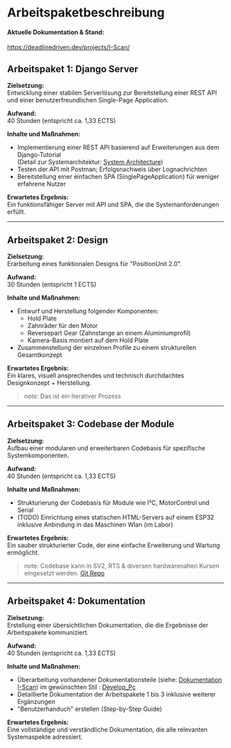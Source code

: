 # Arbeitspaketbeschreibung


#### Aktuelle Dokumentation & Stand:
https://deadlinedriven.dev/projects/I-Scan/


## Arbeitspaket 1: Django Server
**Zielsetzung:**  
Entwicklung einer stabilen Serverlösung zur Bereitstellung einer REST API und einer benutzerfreundlichen Single-Page Application.

**Aufwand:**  
40 Stunden (entspricht ca. 1,33 ECTS)

**Inhalte und Maßnahmen:**  
- Implementierung einer REST API basierend auf Erweiterungen aus dem Django-Tutorial  
    (Detail zur Systemarchitektur: [System Architecture](https://deadlinedriven.dev/blog/2025/SystemArchitecture/))
- Testen der API mit Postman; Erfolgsnachweis über Lognachrichten
- Bereitstellung einer einfachen SPA (SinglePageApplication) für weniger erfahrene Nutzer

**Erwartetes Ergebnis:**  
Ein funktionsfähiger Server mit API und SPA, die die Systemanforderungen erfüllt.

---

## Arbeitspaket 2: Design
**Zielsetzung:**  
Erarbeitung eines funktionalen Designs für "PositionUnit 2.0".

**Aufwand:**  
30 Stunden (entspricht 1 ECTS)

**Inhalte und Maßnahmen:** 
- Entwurf und Herstellung folgender Komponenten:
  - Hold Plate
  - Zahnräder für den Motor
  - Reversepart Gear (Zahnstange an einem Aluminiumprofil)
  - Kamera-Basis montiert auf dem Hold Plate
- Zusammenstellung der einzelnen Profile zu einem strukturellen Gesamtkonzept

**Erwartetes Ergebnis:**  
Ein klares, visuell ansprechendes und technisch durchdachtes Designkonzept + Herstellung.

>note: Das ist ein Iterativer Prozess
---

## Arbeitspaket 3: Codebase der Module
**Zielsetzung:**  
Aufbau einer modularen und erweiterbaren Codebasis für spezifische Systemkomponenten.

**Aufwand:**  
40 Stunden (entspricht ca. 1,33 ECTS)

**Inhalte und Maßnahmen:**  
- Strukturierung der Codebasis für Module wie I²C, MotorControl und Serial
- (TODO) Einrichtung eines statischen HTML-Servers auf einem ESP32 inklusive Anbindung in das Maschinen Wlan (im Labor)

**Erwartetes Ergebnis:**  
Ein sauber strukturierter Code, der eine einfache Erweiterung und Wartung ermöglicht.  
> note: Codebase kann in SV2, RTS & diversen hardwarenahen Kursen eingesetzt werden. [Git Repo](https://github.com/Nr44suessauer/I-Scan/tree/main/implementation/PositionUnit/main)

---

## Arbeitspaket 4: Dokumentation
**Zielsetzung:**  
Erstellung einer übersichtlichen Dokumentation, die die Ergebnisse der Arbeitspakete kommuniziert.

**Aufwand:**  
40 Stunden (entspricht ca. 1,33 ECTS)

**Inhalte und Maßnahmen:**  
- Überarbeitung vorhandener Dokumentationsteile (siehe: [Dokumentation I-Scan](https://deadlinedriven.dev/projects/I-Scan/)) im gewünschten Stil : [Develop_Pc](https://deadlinedriven.dev/projects/Develop_Pc/)
- Detaillierte Dokumentation der Arbeitspakete 1 bis 3 inklusive weiterer Ergänzungen
- "Benutzerhanduch" erstellen (Step-by-Step Guide)

**Erwartetes Ergebnis:**  
Eine vollständige und verständliche Dokumentation, die alle relevanten Systemaspekte adressiert.
